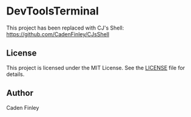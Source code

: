 # DevToolsTerminal

This project has been replaced with CJ's Shell: https://github.com/CadenFinley/CJsShell

## License

This project is licensed under the MIT License. See the [LICENSE](LICENSE) file for details.

## Author

Caden Finley
